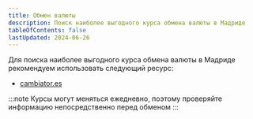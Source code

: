 ```yaml
---
title: Обмен валюты
description: Поиск наиболее выгодного курса обмена валюты в Мадриде
tableOfContents: false
lastUpdated: 2024-06-26
---
```


Для поиска наиболее выгодного курса обмена валюты в Мадриде рекомендуем использовать следующий ресурс:
- [cambiator.es](https://www.cambiator.es/en/)


:::note
Курсы могут меняться ежедневно, поэтому проверяйте информацию непосредственно перед обменом
:::
